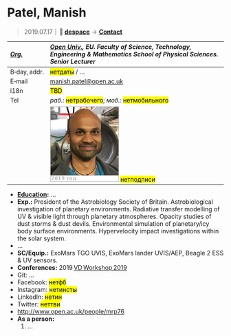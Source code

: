 # Patel, Manish
> 2019.07.17 ┊ **🚀 [despace](index.md)** → **[Contact](contact.md)**

|*[Org.](contact.md)*|*[Open Univ.](03_open_univ.md), EU. Faculty of Science, Technology, Engineering & Mathematics School of Physical Sciences. Senior Lecturer*|
|:--|:--|
|B‑day, addr.| <mark>нетдаты</mark> / … |
|E‑mail| <manish.patel@open.ac.uk> |
|i18n| <mark>TBD</mark> |
|Tel|*раб.:* <mark>нетрабочего</mark>; *моб.:* <mark>нетмобильного</mark> |
|| [![](f/contact/p/patel_001_photo_thumb.jpg)](f/contact/p/patel_001_photo.jpg) <mark>нетподписи</mark> |

   - **[Education](edu.md):** …
   - **Exp.:** President of the Astrobiology Society of Britain. Astrobiological investigation of planetary environments. Radiative transfer modelling of UV & visible light through planetary atmospheres. Opacity studies of dust storms & dust devils. Environmental simulation of planetary/icy body surface environments. Hypervelocity impact investigations within the solar system.
   - …
   - **SC/Equip.:** ExoMars TGO UVIS, ExoMars lander UVIS/AEP, Beagle 2 ESS & UV sensors.
   - **Conferences:** 2019 [VD Workshop 2019](vdws2019.md)
   - Git: …
   - Facebook: <mark>нетфб</mark>
   - Instagram: <mark>нетинсты</mark>
   - LinkedIn: <mark>нетин</mark>
   - Twitter: <mark>неттви</mark>
   - <http://www.open.ac.uk/people/mrp76>
   - **As a person:**
      1. …
